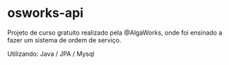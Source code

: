 # osworks-api

Projeto de curso gratuito realizado pela @AlgaWorks, onde foi ensinado a fazer um sistema de ordem de serviço.


Utilizando: Java / JPA / Mysql
